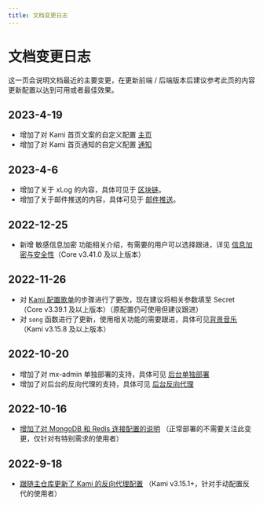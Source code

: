 ```yaml
---
title: 文档变更日志
---
```

# 文档变更日志

这一页会说明文档最近的主要变更，在更新前端 / 后端版本后建议参考此页的内容更新配置以达到可用或者最佳效果。

## 2023-4-19

- 增加了对 Kami 首页文案的自定义配置 [主页](/use/kami-setting.md#page-home)
- 增加了对 Kami 首页通知的自定义配置 [通知](/use/kami-setting.md#function-notification)

## 2023-4-6

- 增加了关于 xLog 的内容，具体可见于 [区块链](/feature/xlog.md)。
- 增加了关于邮件推送的内容，具体可见于 [邮件推送](/use/#邮件推送-小铃铛)。

## 2022-12-25

- 新增 敏感信息加密 功能相关介绍，有需要的用户可以选择跟进，详见 [信息加密与安全性](/feature/security.md)（Core v3.41.0 及以上版本）

## 2022-11-26

- 对 [Kami 配置歌单](/use/index.md#歌单)的步骤进行了更改，现在建议将相关参数填至 Secret（Core v3.39.1 及以上版本）（原配置仍可使用但建议跟进）
- 对 `song` 函数进行了更新，使用相关功能的需要跟进，具体可见[背景音乐](/use/index.md#背景音乐)（Kami v3.15.8 及以上版本）

## 2022-10-20

- 增加了对 mx-admin 单独部署的支持，具体可见 [后台单独部署](/deploy/index.md#后台单独部署)
- 增加了对后台的反向代理的支持，具体可见 [后台反向代理](/use/index.md#后台自定义反向代理)

## 2022-10-16

- [增加了对 MongoDB 和 Redis 连接配置的说明](/deploy/#对-redis-配置) （正常部署的不需要关注此变更，仅针对有特别需求的使用者）

## 2022-9-18

- [跟随主仓库更新了 Kami 的反向代理配置](/use/#反向代理前端) （Kami v3.15.1+，针对手动配置反代的使用者）
